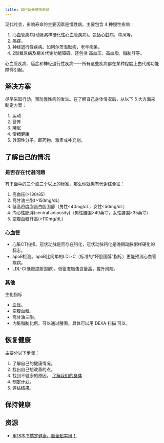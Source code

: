 ```yaml
---
title: 如何延长健康寿命
---
```


现代社会，影响寿命的主要因素是慢性病。主要包含 4 种慢性疾病：
1. 心血管疾病(动脉粥样硬化性心血管疾病)。包括心脏病，中风等。
2. 癌症。
3. 神经退行性疾病。如阿尔茨海默病，老年痴呆。
4. 2型糖尿病及相关代谢功能障碍。还包括 高血压，高血脂，脂肪肝等。

心血管疾病、癌症和神经退行性疾病——所有这些疾病都在某种程度上由代谢功能障碍引起。

## 解决方案
尽早采取行动，预防慢性病的发生。在了解自己身体情况后，从以下 5 大方面来制定方案：
1. 运动
2. 营养
3. 睡眠
4. 情绪健康
5. 外源性分子。即药物、激素或补充剂。

## 了解自己的情况
### 是否存在代谢问题
有下面中的三个或三个以上的标准，那么你就患有代谢综合征：
1. 高血压(>130/85)
2. 高甘油三酯(>150mg/dL)
3. 低高密度脂蛋白胆固醇（男性<40mg/dL，女性<50mg/dL）
4. 向心性肥胖(central adiposity)（男性腰围>40英寸，女性腰围>35英寸）
5. 空腹血糖升高(>110mg/dL)

### 心血管
* 心脏CT扫描。冠状动脉是否存在钙化，冠状动脉钙化是晚期动脉粥样硬化的标志。
* apoB检测。apoB比简单的LDL-C（标准的“坏胆固醇”指标）更能预测心血管疾病。
* LDL-C(低密度胆固醇)。低密度脂蛋含量高，提升风险。

### 其他
生化指标
* 血压。
* 空腹血糖。
* 高甘油三酯。
* 内脏脂肪比例。可以通过腰围。具体可以用 DEXA 扫描 可以。

## 恢复健康
主要分以下步骤：
1. 了解自己的健康情况。
2. 找出自己想改善的点。
3. 找到不健康的原因。 [了解我们的身体](../body/overview.md)
4. 制定计划。
5. 评估结果。

## 保持健康

## 资源
* [用18本书搞定健康，超全超实用！ ](https://www.sohu.com/a/766013746_121116800)
